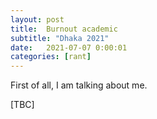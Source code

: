 ```yaml
---
layout: post
title:  Burnout academic
subtitle: "Dhaka 2021"
date:   2021-07-07 0:00:01
categories: [rant]
---
```


First of all, I am talking about me.  

[TBC]

